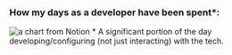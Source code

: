 ### How my days as a developer have been spent*:
 ![a chart from Notion](https://res.cloudinary.com/dhy8gkkyx/image/upload/devChart/chart.png)
\* A significant portion of the day developing/configuring (not just interacting) with the tech.
<!--
**twofingerrightclick/twofingerrightclick** is a ✨ _special_ ✨ repository because its `README.md` (this file) appears on your GitHub profile.

Here are some ideas to get you started:
 
- 🔭 I’m currently working on ...
- 🌱 I’m currently learning ...
- 👯 I’m looking to collaborate on ...
- 🤔 I’m looking for help with ...
- 💬 Ask me about ...
- 📫 How to reach me: ...
- 😄 Pronouns: ...
- ⚡ Fun fact: ...
-->

